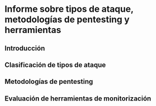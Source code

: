 # Informe sobre tipos de ataque, metodologías de pentesting y herramientas
## Introducción


## Clasificación de tipos de ataque


## Metodologías de pentesting


## Evaluación de herramientas de monitorización